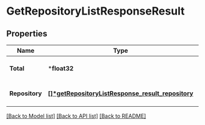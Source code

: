 # GetRepositoryListResponseResult

## Properties
Name | Type | Description | Notes
------------ | ------------- | ------------- | -------------
**Total** | ***float32** | total repository count | [optional] [default to null]
**Repository** | **[[]\*getRepositoryListResponse_result_repository](getRepositoryListResponse_result_repository.md)** |  | [optional] [default to null]

[[Back to Model list]](../README.md#documentation-for-models) [[Back to API list]](../README.md#documentation-for-api-endpoints) [[Back to README]](../README.md)


